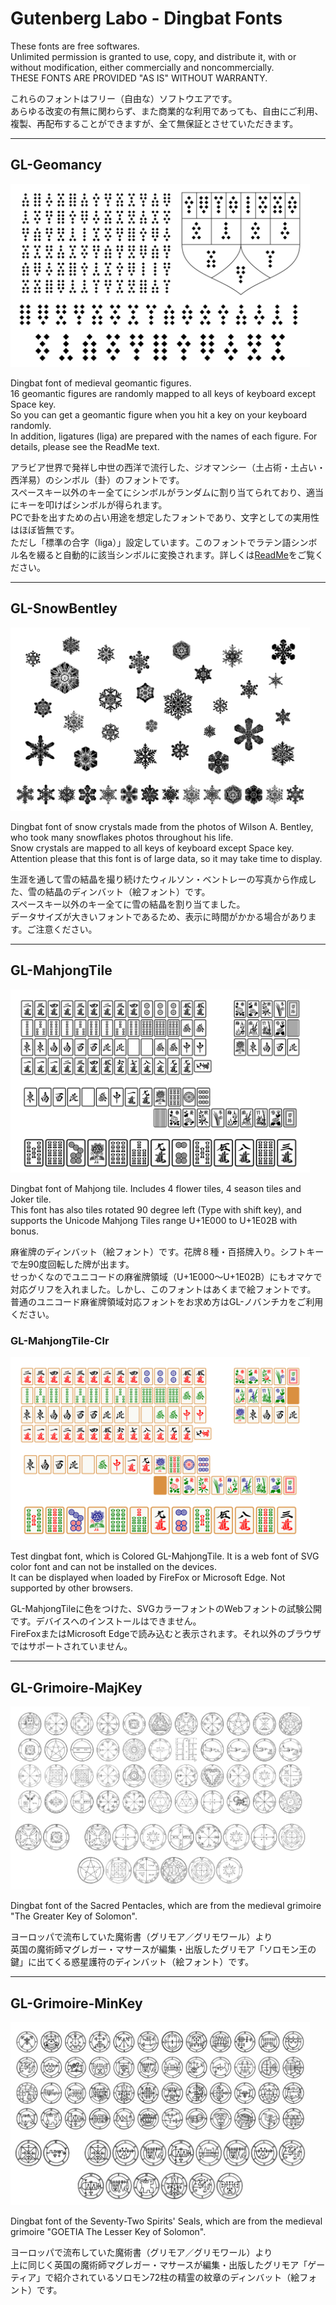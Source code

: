 # Gutenberg Labo - Dingbat Fonts

These fonts are free softwares.\
Unlimited permission is granted to use, copy, and distribute it, with or without modification, either commercially and noncommercially.\
THESE FONTS ARE PROVIDED "AS IS" WITHOUT WARRANTY.

これらのフォントはフリー（自由な）ソフトウエアです。\
あらゆる改変の有無に関わらず、また商業的な利用であっても、自由にご利用、複製、再配布することができますが、全て無保証とさせていただきます。 

******

## GL-Geomancy

<img src="https://github.com/Gutenberg-Labo/DingbatFonts/blob/main/documents/GL-Geomancy.svg" width="95%" alt="GL-Geomancy - Open Source Dingbat Font" />

Dingbat font of medieval geomantic figures.\
16 geomantic figures are randomly mapped to all keys of keyboard except Space key.\
So you can get a geomantic figure when you hit a key on your keyboard randomly.\
In addition, ligatures (liga) are prepared with the names of each figure. For details, please see the ReadMe text.

アラビア世界で発祥し中世の西洋で流行した、ジオマンシー（土占術・土占い・西洋易）のシンボル（卦）のフォントです。\
スペースキー以外のキー全てにシンボルがランダムに割り当てられており、適当にキーを叩けばシンボルが得られます。\
PCで卦を出すための占い用途を想定したフォントであり、文字としての実用性はほぼ皆無です。\
ただし「標準の合字（liga）」設定しています。このフォントでラテン語シンボル名を綴ると自動的に該当シンボルに変換されます。詳しくは[ReadMe](https://github.com/Gutenberg-Labo/DingbatFonts/blob/main/documents/GL-Geomancy-readme.txt)をご覧ください。

******

## GL-SnowBentley

<img src="https://github.com/Gutenberg-Labo/DingbatFonts/blob/main/documents/GL-SnowBentley.svg" width="95%" alt="GL-SnowBentley - Open Source Dingbat Font" />

Dingbat font of snow crystals made from the photos of Wilson A. Bentley, who took many snowflakes photos throughout his life.\
Snow crystals are mapped to all keys of keyboard except Space key.\
Attention please that this font is of large data, so it may take time to display.

生涯を通して雪の結晶を撮り続けたウィルソン・ベントレーの写真から作成した、雪の結晶のディンバット（絵フォント）です。\
スペースキー以外のキー全てに雪の結晶を割り当てました。\
データサイズが大きいフォントであるため、表示に時間がかかる場合があります。ご注意ください。

******

## GL-MahjongTile

<img src="https://github.com/Gutenberg-Labo/DingbatFonts/blob/main/documents/GL-MahjongTile.svg" width="95%" alt="GL-MahjongTile - Open Source Dingbat Font" />

Dingbat font of Mahjong tile. Includes 4 flower tiles, 4 season tiles and Joker tile.\
This font has also tiles rotated 90 degree left (Type with shift key), and supports the Unicode Mahjong Tiles range U+1E000 to U+1E02B with bonus.

麻雀牌のディンバット（絵フォント）です。花牌８種・百搭牌入り。シフトキーで左90度回転した牌が出ます。\
せっかくなのでユニコードの麻雀牌領域（U+1E000～U+1E02B）にもオマケで対応グリフを入れました。しかし、このフォントはあくまで絵フォントです。\
普通のユニコード麻雀牌領域対応フォントをお求め方はGL-ノバンチカをご利用ください。

### GL-MahjongTile-Clr

<img src="https://github.com/Gutenberg-Labo/DingbatFonts/blob/main/documents/GL-MahjongTile-Clr.svg" width="95%" alt="GL-MahjongTile-Clr - Open Source Dingbat Font" />

Test dingbat font, which is Colored GL-MahjongTile. It is a web font of SVG color font and can not be installed on the devices.\
It can be displayed when loaded by FireFox or Microsoft Edge. Not supported by other browsers.

GL-MahjongTileに色をつけた、SVGカラーフォントのWebフォントの試験公開です。デバイスへのインストールはできません。\
FireFoxまたはMicrosoft Edgeで読み込むと表示されます。それ以外のブラウザではサポートされていません。

******

## GL-Grimoire-MajKey

<img src="https://github.com/Gutenberg-Labo/DingbatFonts/blob/main/documents/GL-Grimoire-MajKey.svg" width="95%" alt="GL-Grimoire-MajKey - Open Source Dingbat Font" />

Dingbat font of the Sacred Pentacles, which are from the medieval grimoire "The Greater Key of Solomon".

ヨーロッパで流布していた魔術書（グリモア／グリモワール）より\
英国の魔術師マグレガー・マサースが編集・出版したグリモア「ソロモン王の鍵」に出てくる惑星護符のディンバット（絵フォント）です。

******

## GL-Grimoire-MinKey

<img src="https://github.com/Gutenberg-Labo/DingbatFonts/blob/main/documents/GL-Grimoire-MinKey.svg" width="95%" alt="GL-Grimoire-MinKey - Open Source Dingbat Font" />

Dingbat font of the Seventy-Two Spirits' Seals, which are from the medieval grimoire "GOETIA The Lesser Key of Solomon".

ヨーロッパで流布していた魔術書（グリモア／グリモワール）より\
上に同じく英国の魔術師マグレガー・マサースが編集・出版したグリモア「ゲーティア」で紹介されているソロモン72柱の精霊の紋章のディンバット（絵フォント）です。
